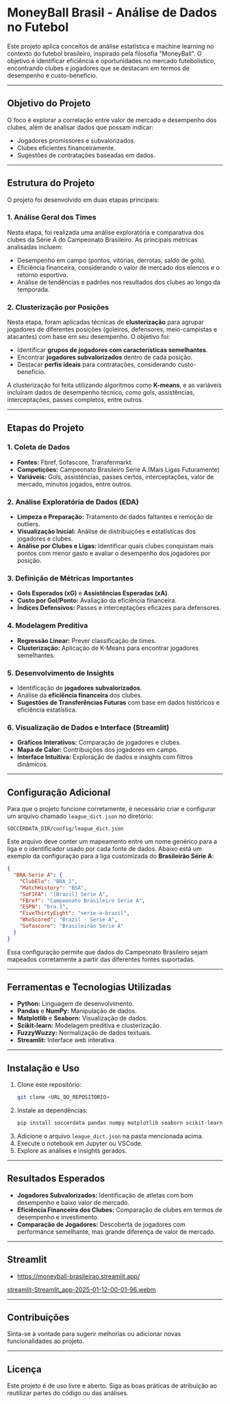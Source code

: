# **MoneyBall Brasil - Análise de Dados no Futebol**

Este projeto aplica conceitos de análise estatística e machine learning no contexto do futebol brasileiro, inspirado pela filosofia "MoneyBall". O objetivo é identificar eficiência e oportunidades no mercado futebolístico, encontrando clubes e jogadores que se destacam em termos de desempenho e custo-benefício.

---

## **Objetivo do Projeto**
O foco é explorar a correlação entre valor de mercado e desempenho dos clubes, além de analisar dados que possam indicar:
- Jogadores promissores e subvalorizados.
- Clubes eficientes financeiramente.
- Sugestões de contratações baseadas em dados.

---

## Estrutura do Projeto

O projeto foi desenvolvido em duas etapas principais:

### 1. **Análise Geral dos Times**
Nesta etapa, foi realizada uma análise exploratória e comparativa dos clubes da Série A do Campeonato Brasileiro. 
As principais métricas analisadas incluem:

- Desempenho em campo (pontos, vitórias, derrotas, saldo de gols).
- Eficiência financeira, considerando o valor de mercado dos elencos e o retorno esportivo.
- Análise de tendências e padrões nos resultados dos clubes ao longo da temporada.

### 2. **Clusterização por Posições**
Nesta etapa, foram aplicadas técnicas de **clusterização** para agrupar jogadores de diferentes posições (goleiros, defensores, meio-campistas e atacantes) com base em seu desempenho. O objetivo foi:

- Identificar **grupos de jogadores com características semelhantes**.
- Encontrar **jogadores subvalorizados** dentro de cada posição.
- Destacar **perfis ideais** para contratações, considerando custo-benefício.

A clusterização foi feita utilizando algoritmos como **K-means**, e as variáveis incluíram dados de desempenho técnico, como gols, assistências, interceptações, passes completos, entre outros.

---

## **Etapas do Projeto**

### **1. Coleta de Dados**
- **Fontes:** Fbref, Sofascore, Transfermarkt.
- **Competições:** Campeonato Brasileiro Serie A.(Mais Ligas Futuramente)
- **Variáveis:** Gols, assistências, passes certos, interceptações, valor de mercado, minutos jogados, entre outros.

### **2. Análise Exploratória de Dados (EDA)**
- **Limpeza e Preparação:** Tratamento de dados faltantes e remoção de outliers.
- **Visualização Inicial:** Análise de distribuições e estatísticas dos jogadores e clubes.
- **Análise por Clubes e Ligas:** Identificar quais clubes conquistam mais pontos com menor gasto e avaliar o desempenho dos jogadores por posição.

### **3. Definição de Métricas Importantes**
- **Gols Esperados (xG)** e **Assistências Esperadas (xA)**.
- **Custo por Gol/Ponto:** Avaliação da eficiência financeira.
- **Índices Defensivos:** Passes e interceptações eficazes para defensores.

### **4. Modelagem Preditiva**
- **Regressão Linear:** Prever classificação de times.
- **Clusterização:** Aplicação de K-Means para encontrar jogadores semelhantes.

### **5. Desenvolvimento de Insights**
- Identificação de **jogadores subvalorizados**.
- Análise da **eficiência financeira** dos clubes.
- **Sugestões de Transferências Futuras** com base em dados históricos e eficiência estatística.

### **6. Visualização de Dados e Interface (Streamlit)**
- **Gráficos Interativos:** Comparação de jogadores e clubes.
- **Mapa de Calor:** Contribuições dos jogadores em campo.
- **Interface Intuitiva:** Exploração de dados e insights com filtros dinâmicos.

---

## **Configuração Adicional**
Para que o projeto funcione corretamente, é necessário criar e configurar um arquivo chamado `league_dict.json` no diretório:
```
SOCCERDATA_DIR/config/league_dict.json
```
Este arquivo deve conter um mapeamento entre um nome genérico para a liga e o identificador usado por cada fonte de dados. Abaixo está um exemplo da configuração para a liga customizada do **Brasileirão Série A**:

```json
{
  "BRA-Serie A": {
    "ClubElo": "BRA_1",
    "MatchHistory": "BSA",
    "SoFIFA": "[Brazil] Serie A",
    "FBref": "Campeonato Brasileiro Série A",
    "ESPN": "bra.1",
    "FiveThirtyEight": "serie-a-brazil",
    "WhoScored": "Brazil - Serie A",
    "Sofascore": "Brasileirão Série A"
  }
}
```

Essa configuração permite que dados do Campeonato Brasileiro sejam mapeados corretamente a partir das diferentes fontes suportadas.

---

## **Ferramentas e Tecnologias Utilizadas**
- **Python:** Linguagem de desenvolvimento.
- **Pandas** e **NumPy:** Manipulação de dados.
- **Matplotlib** e **Seaborn:** Visualização de dados.
- **Scikit-learn:** Modelagem preditiva e clusterização.
- **FuzzyWuzzy:** Normalização de dados textuais.
- **Streamlit:** Interface web interativa.

---

## **Instalação e Uso**
1. Clone este repositório:
   ```bash
   git clone <URL_DO_REPOSITORIO>
   ```
2. Instale as dependências:
   ```bash
   pip install soccerdata pandas numpy matplotlib seaborn scikit-learn fuzzywuzzy
   ```
3. Adicione o arquivo `league_dict.json` na pasta mencionada acima.
4. Execute o notebook em Jupyter ou VSCode.
5. Explore as análises e insights gerados.

---

## **Resultados Esperados**
- **Jogadores Subvalorizados:** Identificação de atletas com bom desempenho e baixo valor de mercado.
- **Eficiência Financeira dos Clubes:** Comparação de clubes em termos de desempenho e investimento.
- **Comparação de Jogadores:** Descoberta de jogadores com performance semelhante, mas grande diferença de valor de mercado.

---

## **Streamlit**
- https://moneyball-brasileirao.streamlit.app/

[streamlit-Streamlit_app-2025-01-12-00-01-96.webm](https://github.com/user-attachments/assets/f42e1d7d-e2c2-47c4-95e6-9f851c1ad73e)

---
## **Contribuições**
Sinta-se à vontade para sugerir melhorias ou adicionar novas funcionalidades ao projeto.

---

## **Licença**
Este projeto é de uso livre e aberto. Siga as boas práticas de atribuição ao reutilizar partes do código ou das análises.
